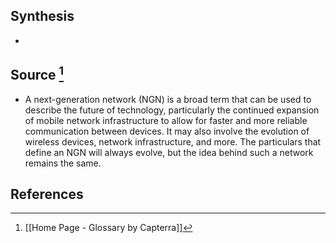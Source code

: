 ## Synthesis
- 
## Source [^1]
- A next-generation network (NGN) is a broad term that can be used to describe the future of technology, particularly the continued expansion of mobile network infrastructure to allow for faster and more reliable communication between devices. It may also involve the evolution of wireless devices, network infrastructure, and more. The particulars that define an NGN will always evolve, but the idea behind such a network remains the same.
## References

[^1]: [[Home Page - Glossary by Capterra]]